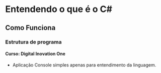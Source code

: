 # Entendendo o que é o C#

## Como Funciona 

### Estrutura de programa

#### Curso: Digital Inovation One

- Aplicação Console simples apenas para entendimento da linguagem.